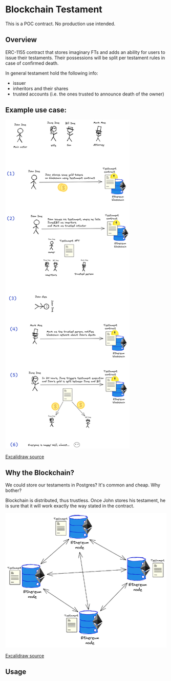 # Blockchain Testament

This is a POC contract. No production use intended.

## Overview

ERC-1155 contract that stores imaginary FTs and adds an ability for users to issue their testaments.
Their possessions will be split per testament rules in case of confirmed death.

In general testament hold the following info:
* issuer
* inheritors and their shares
* trusted accounts (i.e. the ones trusted to announce death of the owner)

## Example use case:

![use-case](./assets/use-case.png)

[Excalidraw source](./assets/use-case.excalidraw)

## Why the Blockchain?

We could store our testaments in Postgres? It's common and cheap. Why bother?

Blockchain is distributed, thus trustless. 
Once John stores his testament, he is sure that it will work exactly the way stated in the contract.

![blockchain-network](./assets/blockchain-network.png)

[Excalidraw source](./assets/blockchain-network.excalidraw)

## Usage

<!-- TODO: add usage examples -->
